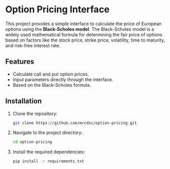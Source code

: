 # Option Pricing Interface

This project provides a simple interface to calculate the price of European options using the **Black-Scholes model**. The Black-Scholes model is a widely used mathematical formula for determining the fair price of options based on factors like the stock price, strike price, volatility, time to maturity, and risk-free interest rate.

## Features

- Calculate call and put option prices.
- Input parameters directly through the interface.
- Based on the Black-Scholes formula.

## Installation

1. Clone the repository:
   ```bash
   git clone https://github.com/mrcdsc/option-pricing.git

2. Navigate to the project directory:
   ```bash
   cd option-pricing

3. Install the required dependencies:
   ```bash
   pip install -r requirements.txt
